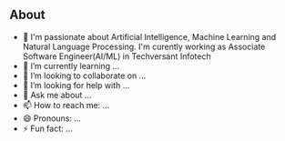 ##  About
         
- 🔭 I'm passionate about Artificial Intelligence, Machine Learning and Natural Language Processing. I'm curently working as Associate Software Engineer(AI/ML) in Techversant Infotech
- 🌱 I’m currently learning ...
- 👯 I’m looking to collaborate on ...
- 🤔 I’m looking for help with ...
- 💬 Ask me about ...
- 📫 How to reach me: ...
- 😄 Pronouns: ...
- ⚡ Fun fact: ...
